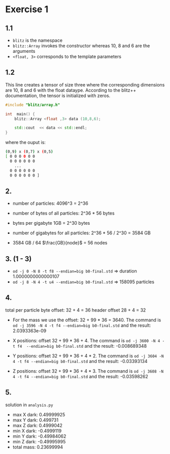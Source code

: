 # Exercise 1


## 1.1 

- ``blitz`` is the namespace
- ``blitz::Array`` invokes the constructor whereas 10, 8 and 6 are the arguments
- ``<float, 3>`` corresponds to the template parameters

## 1.2

This line creates a tensor of size three where the corresponding dimensions are 10, 8 and 6 with the float dataype. According to the blitz++ documentation, the tensor is initialized with zeros.

```cpp
#include "blitz/array.h"

int  main() {
    blitz::Array <float ,3> data (10,8,6);

    std::cout  << data << std::endl;
}
```

where the ouput is:

```bash
(0,9) x (0,7) x (0,5)
[ 0 0 0 0 0 0 
  0 0 0 0 0 0 
    ...
  0 0 0 0 0 0 
  0 0 0 0 0 0 ]

```

## 2.

- number of particles: 4096^3 = 2^36 

- number of bytes of all particles: 2^36 * 56 bytes 

- bytes per gigabyte 1GB = 2^30 bytes

- number of gigabytes for all particles: 2^36 * 56 / 2^30 = 3584 GB

- 3584 GB / 64 $\frac{GB}{node}$ = 56 nodes

## 3. (1 - 3)

- ``od -j 0 -N 8 -t f8 --endian=big b0-final.std`` => duration 1.0000000000000107
- ``od -j 8 -N 4 -t u4 --endian=big b0-final.std`` => 158095 particles

## 4. 

total per particle byte offset: 32 + 4 = 36
header offset 28 + 4 = 32

- For the mass we use the offset: 32 + 99 * 36 = 3640. The command is `` od -j 3596 -N 4 -t f4 --endian=big b0-final.std `` and the result: 2.0393363e-09

- X positions: offset 32 + 99 * 36 + 4. The command is `` od -j 3600 -N 4 -t f4  --endian=big b0-final.std `` and the result: -0.008689348

- Y positions: offset 32 + 99 * 36 + 4 * 2. The command is `` od -j 3604 -N 4 -t f4 --endian=big b0-final.std `` and the result: -0.03393134

- Z positions: offset 32 + 99 * 36 + 4 * 3. The command is `` od -j 3608 -N 4 -t f4 --endian=big b0-final.std `` and the result:  -0.03598262

## 5.

solution in ``analysis.py``

- max X dark: 0.49999925
- max Y dark: 0.499731
- max Z dark: 0.4999042
- min X dark: -0.4999119
- min Y dark: -0.49984062
- min Z dark: -0.49995995
- total mass: 0.23699994

